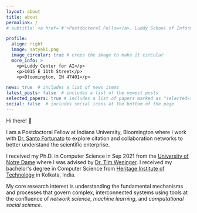 ```yaml
---
layout: about
title: about
permalink: /
# subtitle: <a href='#'>Postdoctoral Fellow</a>. Luddy School of Informatics, Indiana University, Bloomington

profile:
  align: right
  image: satyaki.png
  image_circular: true # crops the image to make it circular
  more_info: >
    <p>Luddy Center for AI</p>
    <p>1015 E 11th Street</p>
    <p>Bloomington, IN 47401</p>

news: true  # includes a list of news items
latest_posts: false  # includes a list of the newest posts
selected_papers: true # includes a list of papers marked as "selected={true}"
social: false  # includes social icons at the bottom of the page
---
```


Hi there! 👋

I am a Postdoctoral Fellow at Indiana University, Bloomington where I work with [Dr. Santo Fortunato](https://www.santofortunato.net) to explore citation and collaboration networks to better understand the scientific enterprise.

I received my Ph.D. in Computer Science in Sep 2021 from the [University of Notre Dame](https://nd.edu) where I was advised by [Dr. Tim Weninger](https://timweninger.com). I received my bachelor's degree in Computer Science from [Heritage Institute of Technology](https://heritageit.edu/) in Kolkata, India.

My core research interest is understanding the fundamental mechanisms and processes that govern complex, interconnected systems using tools at the confluence of *network science*, *machine learning*, and *computational social science*. 
